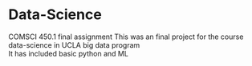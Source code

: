 # Data-Science
COMSCI 450.1 final assignment
This was an final project for the course data-science in UCLA big data program  
It has included basic python and ML

